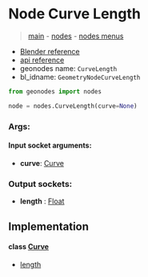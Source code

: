 # Node Curve Length

> [main](../structure.md) - [nodes](nodes.md) - [nodes menus](nodes_menus.md)

- [Blender reference](https://docs.blender.org/manual/en/latest/modeling/geometry_nodes/curve/curve_length.html)
- [api reference](https://docs.blender.org/api/current/bpy.types.GeometryNodeCurveLength.html)
- geonodes name: `CurveLength`
- bl_idname: `GeometryNodeCurveLength`

```python
from geonodes import nodes

node = nodes.CurveLength(curve=None)
```

### Args:

#### Input socket arguments:

- **curve**: [Curve](Curve.md)

### Output sockets:

- **length** : [Float](Float.md)

## Implementation

#### class [Curve](Curve.md)

 - [length](Curve.md#length-property)
